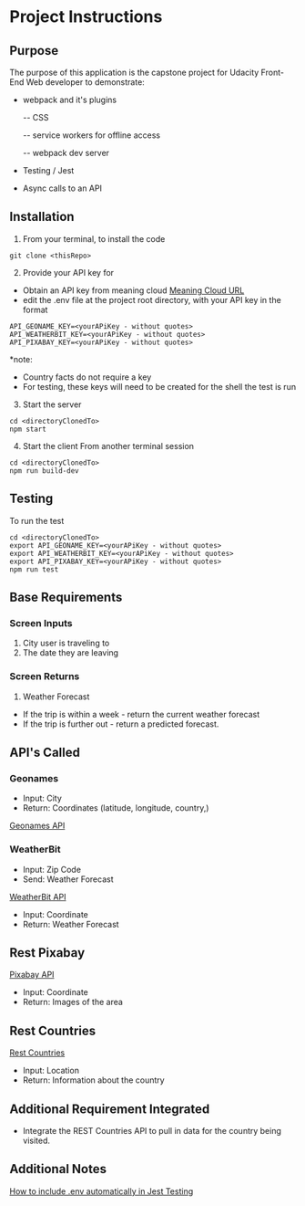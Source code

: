# Project Instructions

## Purpose

The purpose of this application is the capstone project for Udacity Front-End Web developer to demonstrate:

- webpack and it's plugins

  -- CSS

  -- service workers for offline access

  -- webpack dev server

- Testing / Jest
- Async calls to an API

## Installation

1. From your terminal, to install the code

```
git clone <thisRepo>
```

2. Provide your API key for

- Obtain an API key from meaning cloud
  [Meaning Cloud URL](https://www.meaningcloud.com/developer/sentiment-analysis)
- edit the .env file at the project root directory, with your API key in the format

```
API_GEONAME_KEY=<yourAPiKey - without quotes>
API_WEATHERBIT_KEY=<yourAPiKey - without quotes>
API_PIXABAY_KEY=<yourAPiKey - without quotes>
```

\*note:

- Country facts do not require a key
- For testing, these keys will need to be created for the shell the test is run

3. Start the server

```
cd <directoryClonedTo>
npm start
```

4. Start the client
   From another terminal session

```
cd <directoryClonedTo>
npm run build-dev
```

## Testing

To run the test

```
cd <directoryClonedTo>
export API_GEONAME_KEY=<yourAPiKey - without quotes>
export API_WEATHERBIT_KEY=<yourAPiKey - without quotes>
export API_PIXABAY_KEY=<yourAPiKey - without quotes>
npm run test
```

## Base Requirements

### Screen Inputs

1. City user is traveling to
2. The date they are leaving

### Screen Returns

1. Weather Forecast

- If the trip is within a week - return the current weather forecast
- If the trip is further out - return a predicted forecast.

## API's Called

### Geonames

- Input: City
- Return: Coordinates (latitude, longitude, country,)

[Geonames API](http://www.geonames.org/export/web-services.html)

### WeatherBit

- Input: Zip Code
- Send: Weather Forecast

[WeatherBit API](https://www.weatherbit.io/api)

- Input: Coordinate
- Return: Weather Forecast

## Rest Pixabay

[Pixabay API](https://pixabay.com/api/docs/)

- Input: Coordinate
- Return: Images of the area

## Rest Countries

[Rest Countries](https://restcountries.eu/)

- Input: Location
- Return: Information about the country

## Additional Requirement Integrated

- Integrate the REST Countries API to pull in data for the country being visited.

## Additional Notes

[How to include .env automatically in Jest Testing](https://medium.com/swlh/how-to-setup-dotenv-globally-with-jest-testing-in-depth-explanation-323fad824485)
